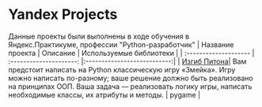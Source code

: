 # Yandex Projects
Данные проекты были выполнены в ходе обучения в Яндекс.Практикуме, профессии "Python-разработчик"
| Название проекта | Описание | Используемые библиотеки |
| :-------------------- | :---------------------: |:---------------------------:|
| [Изгиб Питона](https://github.com/EmilDragunov/python-developer/tree/main/the-snake)| Вам предстоит написать на Python классическую игру «Змейка». Игру можно написать по-разному; ваше решение должно быть реализовано на принципах ООП. Ваша задача — реализовать логику игры, написать необходимые классы, их атрибуты и методы. | pygame |